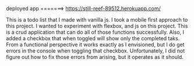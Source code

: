 deployed app =======>  https://still-reef-89512.herokuapp.com/

This is a todo list that I made with vanilla js. I took a mobile first approach to this project. I wanted to experiment with flexbox, and js on this project. This is a crud application that can do all of those functions successfully. Also, I added a checkbox that when toggled will show only the completed taks. From a functional perspective it works exactly as I envisioned, but I do get errors in the console when toggling that checkbox. Unfortunately, I did not figure out how to fix those errors from arising, but it operates as it should.
